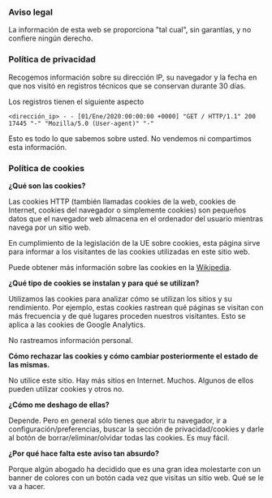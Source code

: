 ### Aviso legal

La información de esta web se proporciona "tal cual", sin garantías, y no confiere ningún derecho.

### Política de privacidad

Recogemos información sobre su dirección IP, su navegador y la fecha en que nos visitó en registros técnicos que se conservan durante 30 días.

Los registros tienen el siguiente aspecto

`<dirección_ip> - - [01/Ene/2020:00:00:00 +0000] "GET / HTTP/1.1" 200 17445 "-" "Mozilla/5.0 (User-agent)" "-"`

Esto es todo lo que sabemos sobre usted. No vendemos ni compartimos esta información.


### Política de cookies

**¿Qué son las cookies?**

Las cookies HTTP (también llamadas cookies de la web, cookies de Internet, cookies del navegador o simplemente cookies) son pequeños datos que el navegador web almacena en el ordenador del usuario mientras navega por un sitio web.

En cumplimiento de la legislación de la UE sobre cookies, esta página sirve para informar a los visitantes de las cookies utilizadas en este sitio web.

Puede obtener más información sobre las cookies en la [Wikipedia](https://es.wikipedia.org/wiki/Cookie_(inform%C3%A1tica)).

**¿Qué tipo de cookies se instalan y para qué se utilizan?**

Utilizamos las cookies para analizar cómo se utilizan los sitios y su rendimiento. Por ejemplo, estas cookies rastrean qué páginas se visitan con más frecuencia y de qué lugares proceden nuestros visitantes. Esto se aplica a las cookies de Google Analytics.

No rastreamos información personal.

**Cómo rechazar las cookies y cómo cambiar posteriormente el estado de las mismas.**

No utilice este sitio. Hay más sitios en Internet. Muchos. Algunos de ellos pueden utilizar cookies y otros no.

**¿Cómo me deshago de ellas?**

Depende. Pero en general sólo tienes que abrir tu navegador, ir a configuración/preferencias, buscar la sección de privacidad/cookies y darle al botón de borrar/eliminar/olvidar todas las cookies. Es muy fácil.

**¿Por qué hace falta este aviso tan absurdo?**

Porque algún abogado ha decidido que es una gran idea molestarte con un banner de colores con un botón cada vez que visitas un sitio web. Qué se le va a hacer.


